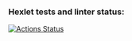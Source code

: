 ### Hexlet tests and linter status:
[![Actions Status](https://github.com/aldente0/php-project-48/actions/workflows/hexlet-check.yml/badge.svg)](https://github.com/aldente0/php-project-48/actions)